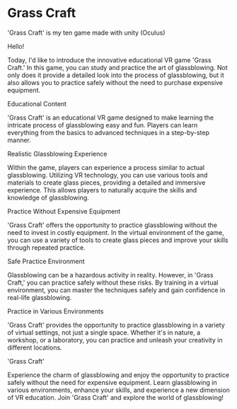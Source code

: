 # Grass Craft
 'Grass Craft' is my ten game made with unity (Oculus)

Hello!

Today, I'd like to introduce the innovative educational VR game 'Grass Craft.'
In this game, you can study and practice the art of glassblowing.
Not only does it provide a detailed look into the process of glassblowing,
but it also allows you to practice safely without the need to purchase expensive equipment.


Educational Content

'Grass Craft' is an educational VR game designed to make learning the intricate process of glassblowing easy and fun.
Players can learn everything from the basics to advanced techniques in a step-by-step manner.


Realistic Glassblowing Experience

Within the game, players can experience a process similar to actual glassblowing.
Utilizing VR technology, you can use various tools and materials to create glass pieces, providing a detailed and immersive experience.
This allows players to naturally acquire the skills and knowledge of glassblowing.


Practice Without Expensive Equipment

'Grass Craft' offers the opportunity to practice glassblowing without the need to invest in costly equipment. 
In the virtual environment of the game, you can use a variety of tools to create glass pieces and improve your skills through repeated practice.


Safe Practice Environment

Glassblowing can be a hazardous activity in reality. However, in 'Grass Craft,' you can practice safely without these risks. 
By training in a virtual environment, you can master the techniques safely and gain confidence in real-life glassblowing.


Practice in Various Environments

'Grass Craft' provides the opportunity to practice glassblowing in a variety of virtual settings, not just a single space.
Whether it's in nature, a workshop, or a laboratory, you can practice and unleash your creativity in different locations.


'Grass Craft'

Experience the charm of glassblowing and enjoy the opportunity to practice safely without the need for expensive equipment. 
Learn glassblowing in various environments, enhance your skills, and experience a new dimension of VR education. 
Join 'Grass Craft' and explore the world of glassblowing!
